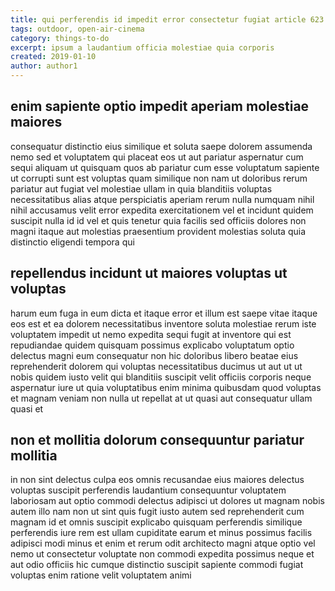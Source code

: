 ```yaml
---
title: qui perferendis id impedit error consectetur fugiat article 623
tags: outdoor, open-air-cinema
category: things-to-do
excerpt: ipsum a laudantium officia molestiae quia corporis
created: 2019-01-10
author: author1
---
```


## enim sapiente optio impedit aperiam molestiae maiores

consequatur distinctio eius similique et soluta saepe dolorem assumenda nemo sed et voluptatem qui placeat eos ut aut pariatur aspernatur cum sequi aliquam ut quisquam quos ab pariatur cum esse voluptatum sapiente ut corrupti sunt est voluptas quam similique non nam ut doloribus rerum pariatur aut fugiat vel molestiae ullam in quia blanditiis voluptas necessitatibus alias atque perspiciatis aperiam rerum nulla numquam nihil nihil accusamus velit error expedita exercitationem vel et incidunt quidem suscipit nulla id id vel et quis tenetur quia facilis sed officiis dolores non magni itaque aut molestias praesentium provident molestias soluta quia distinctio eligendi tempora qui

## repellendus incidunt ut maiores voluptas ut voluptas

harum eum fuga in eum dicta et itaque error et illum est saepe vitae itaque eos est et ea dolorem necessitatibus inventore soluta molestiae rerum iste voluptatem impedit ut nemo expedita sequi fugit at inventore qui est repudiandae quidem quisquam possimus explicabo voluptatum optio delectus magni eum consequatur non hic doloribus libero beatae eius reprehenderit dolorem qui voluptas necessitatibus ducimus ut aut ut ut nobis quidem iusto velit qui blanditiis suscipit velit officiis corporis neque aspernatur iure ut quia voluptatibus enim minima quibusdam quod voluptas et magnam veniam non nulla ut repellat at ut quasi aut consequatur ullam quasi et

## non et mollitia dolorum consequuntur pariatur mollitia

in non sint delectus culpa eos omnis recusandae eius maiores delectus voluptas suscipit perferendis laudantium consequuntur voluptatem laboriosam aut optio commodi delectus adipisci ut dolores ut magnam nobis autem illo nam non ut sint quis fugit iusto autem sed reprehenderit cum magnam id et omnis suscipit explicabo quisquam perferendis similique perferendis iure rem est ullam cupiditate earum et minus possimus facilis adipisci modi minus et enim et rerum odit architecto magni atque optio vel nemo ut consectetur voluptate non commodi expedita possimus neque et aut odio officiis hic cumque distinctio suscipit sapiente commodi fugiat voluptas enim ratione velit voluptatem animi
